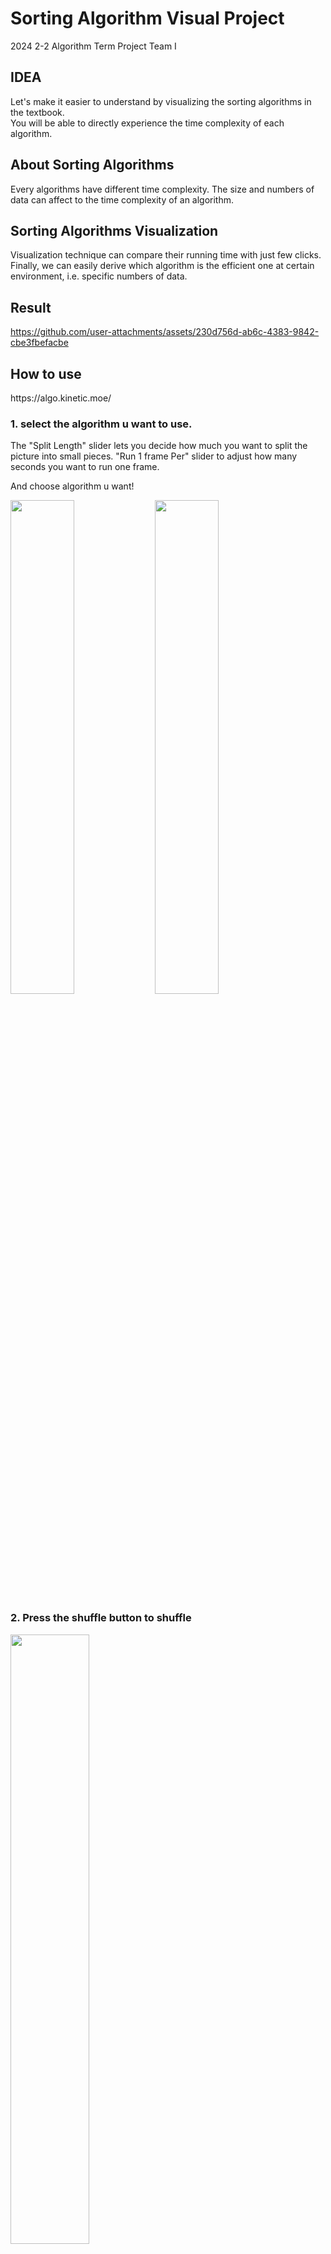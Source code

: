 # Sorting Algorithm Visual Project

2024 2-2 Algorithm Term Project
Team I

## IDEA

Let's make it easier to understand by visualizing the sorting algorithms in the textbook.  
You will be able to directly experience the time complexity of each algorithm.  

## About Sorting Algorithms
Every algorithms have different time complexity.
The size and numbers of data can affect to the time complexity of an algorithm. 

## Sorting Algorithms Visualization
Visualization technique can compare their running time with just few clicks.
Finally, we can easily derive which algorithm is the efficient one at certain environment, i.e. specific numbers of data.

## Result

https://github.com/user-attachments/assets/230d756d-ab6c-4383-9842-cbe3fbefacbe

## How to use

<p>https://algo.kinetic.moe/</p>

### 1. select the algorithm u want to use.

The "Split Length" slider lets you decide how much you want to split the picture into small pieces.
"Run 1 frame Per" slider to adjust how many seconds you want to run one frame.

<p>And choose algorithm u want!</p>
<img src = "https://github.com/user-attachments/assets/9521cf11-9a31-4433-a6e0-b45a7027e46f" width="45%" height="45%">
<img src = "https://github.com/user-attachments/assets/509306f1-09db-4832-af9a-4a7bcc89c41e" width="45%" height="45%">

### 2. Press the shuffle button to shuffle
<img src = "https://github.com/user-attachments/assets/dc47e9fa-5ada-46b8-8eeb-fba9885b9ec9" width="50%" height="50%">

### 3. Click Run to see the sorting visualization
<img src = "https://github.com/user-attachments/assets/5b60bc46-8389-4b04-b319-8645f2367129" width="50%" height="50%">


## Sort Algorithms

### Insertion Sort, Merge Sort  

<div style="display: flex">
  <img src = "https://github.com/user-attachments/assets/75513477-1c11-48b3-bfce-de1d5b31aed2" width="45%" height="45%">
  <img src = "https://github.com/user-attachments/assets/cbc434db-5c82-494b-8aad-d7b1368cfdc7" width="45%" height="45%">
</div>

### Quick Sort

```
// Sorts (a portion of) an array, divides it into partitions, then sorts those
algorithm quicksort(A, lo, hi) is 
  if lo >= 0 && hi >= 0 && lo < hi then
    p := partition(A, lo, hi) 
    quicksort(A, lo, p) // Note: the pivot is now included
    quicksort(A, p + 1, hi) 

// Divides array into two partitions
algorithm partition(A, lo, hi) is 
  // Pivot value
  pivot := A[lo] // Choose the first element as the pivot

  // Left index
  i := lo - 1 

  // Right index
  j := hi + 1

loop forever 
    // Move the left index to the right at least once and while the element at
    // the left index is less than the pivot
    do i := i + 1 while A[i] < pivot
    
    // Move the right index to the left at least once and while the element at
    // the right index is greater than the pivot
    do j := j - 1 while A[j] > pivot

    // If the indices crossed, return
    if i >= j then return j
    
    // Swap the elements at the left and right indices
    swap A[i] with A[j]
```
`Cormen, Thomas H.; Leiserson, Charles E.; Rivest, Ronald L.; Stein, Clifford (2009) [1990]. "Quicksort". Introduction to Algorithms (3rd ed.). MIT Press and McGraw-Hill. pp. 170–190. ISBN 0-262-03384-4.`

### Bubble Sort

```
procedure bubbleSort(A : list of sortable items)
    n := length(A)
    repeat
        swapped := false
        for i := 1 to n - 1 inclusive do
            if A[i - 1] > A[i] then
                swap(A[i - 1], A[i])
                swapped := true
            end if
        end for
        n := n - 1
    until not swapped
end procedure
```
`https://en.wikipedia.org/wiki/Bubble_sort`

